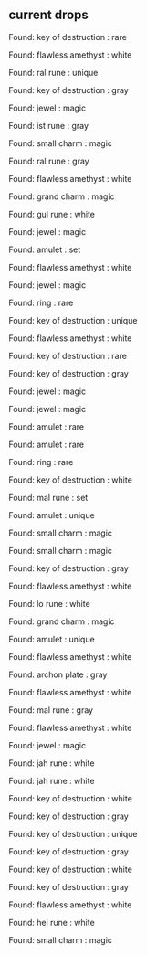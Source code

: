 ## current drops

Found: key of destruction : rare
Found: flawless amethyst : white
Found: ral rune : unique
Found: key of destruction : gray
Found: jewel : magic
Found: ist rune : gray
Found: small charm : magic
Found: ral rune : gray
Found: flawless amethyst : white
Found: grand charm : magic
Found: gul rune : white
Found: jewel : magic
Found: amulet : set
Found: flawless amethyst : white
Found: jewel : magic
Found: ring : rare
Found: key of destruction : unique
Found: flawless amethyst : white
Found: key of destruction : rare
Found: key of destruction : gray
Found: jewel : magic
Found: jewel : magic
Found: amulet : rare
Found: amulet : rare
Found: ring : rare
Found: key of destruction : white
Found: mal rune : set
Found: amulet : unique
Found: small charm : magic
Found: small charm : magic
Found: key of destruction : gray
Found: flawless amethyst : white
Found: lo rune : white
Found: grand charm : magic
Found: amulet : unique
Found: flawless amethyst : white
Found: archon plate : gray
Found: flawless amethyst : white
Found: mal rune : gray
Found: flawless amethyst : white
Found: jewel : magic
Found: jah rune : white
Found: jah rune : white
Found: key of destruction : white
Found: key of destruction : gray
Found: key of destruction : unique
Found: key of destruction : gray
Found: key of destruction : white
Found: key of destruction : gray
Found: flawless amethyst : white
Found: hel rune : white
Found: small charm : magic
